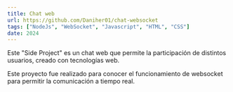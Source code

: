 ```yaml
---
title: Chat web
url: https://github.com/Daniher01/chat-websocket
tags: ["NodeJs", "WebSocket", "Javascript", "HTML", "CSS"]
date: 2024
---
```


Este "Side Project" es un chat web que permite la participación de distintos usuarios, creado con tecnologías web.

Este proyecto fue realizado para conocer el funcionamiento de websocket para permitir la comunicación a tiempo real.
